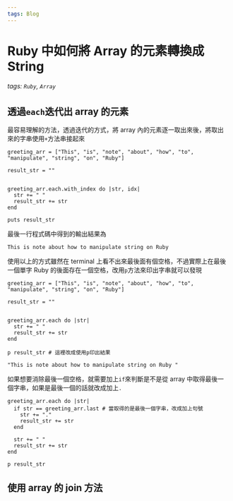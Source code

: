 ```yaml
---
tags: Blog
---
```


# Ruby 中如何將 Array 的元素轉換成 String

###### tags: `Ruby`, `Array`

## 透過`each`迭代出 array 的元素

最容易理解的方法，透過迭代的方式，將 array 內的元素逐一取出來後，將取出來的字串使用`+`方法串接起來

```ruby=
greeting_arr = ["This", "is", "note", "about", "how", "to", "manipulate", "string", "on", "Ruby"]

result_str = ""


greeting_arr.each.with_index do |str, idx|
  str += " "
  result_str += str
end

puts result_str
```

最後一行程式碼中得到的輸出結果為

```bash=
This is note about how to manipulate string on Ruby
```

使用以上的方式雖然在 terminal 上看不出來最後面有個空格，不過實際上在最後一個單字 Ruby 的後面存在一個空格，改用`p`方法來印出字串就可以發現

```ruby=
greeting_arr = ["This", "is", "note", "about", "how", "to", "manipulate", "string", "on", "Ruby"]

result_str = ""


greeting_arr.each do |str|
  str += " "
  result_str += str
end

p result_str # 這裡改成使用p印出結果
```

```bash=
"This is note about how to manipulate string on Ruby "
```

如果想要消除最後一個空格，就需要加上`if`來判斷是不是從 array 中取得最後一個字串，如果是最後一個的話就改成加上`.`

```ruby=
greeting_arr.each do |str|
  if str == greeting_arr.last # 當取得的是最後一個字串，改成加上句號
    str += "."
    result_str += str
  end

  str += " "
  result_str += str
end

p result_str
```

## 使用 array 的 join 方法
